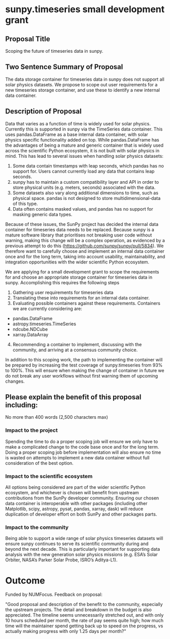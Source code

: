 # sunpy.timeseries small development grant
## Proposal Title
Scoping the future of timeseries data in sunpy.

## Two Sentence Summary of Proposal
The data storage container for timeseries data in sunpy does not support all solar physics datasets. We propose to scope out user requirements for a new timeseries storage container, and use these to identify a new internal data container.

## Description of Proposal

Data that varies as a function of time is widely used for solar physics. Currently this is supported in sunpy via the TimeSeries data container. This uses pandas.DataFrame as a base internal data container, with solar physics specific functionality added on top. While pandas.DataFrame has the advantages of being a mature and generic container that is widely used across the scientific Python ecosystem, it is not built with solar physics in mind. This has lead to several issues when handling solar physics datasets:

1. Some data contain timestamps with leap seconds, which pandas has no support for. Users cannot currently load any data that contains leap seconds.
2. sunpy has to maintain a custom compatibility layer and API in order to store physical units (e.g. meters, seconds) associated with the data.
3. Some datasets also vary along additional dimensions to time, such as physical space. pandas is not designed to store multidimensional-data of this type.
4. Data often contains masked values, and pandas has no support for masking generic data types.

Because of these issues, the SunPy project has decided the internal data container for timeseries data needs to be replaced. Because sunpy is a mature software library that prioritises not breaking user code without warning, making this change will be a complex operation, as evidenced by a previous attempt to do this (https://github.com/sunpy/sunpy/pull/5834). We therefore want to carefully choose and implement an internal data container once and for the long term, taking into account usability, maintainability, and integration opportunities with the wider scientific Python ecosystem.

We are applying for a small development grant to scope the requirements for and choose an appropriate storage container for timeseries data in sunpy.
Accomplishing this requires the following steps

1. Gathering user requirements for timeseries data
2. Translating these into requirements for an internal data container.
3. Evaluating possible containers against these requirements. Containers we are currently considering are:
- pandas.DataFrame
- astropy.timeseries.TimeSeries
- ndcube.NDCube
- xarray.DataArray
4. Recommending a container to implement, discussing with the community, and arriving at a consensus community choice.

In addition to this scoping work, the path to implementing the container will be prepared by increasing the test coverage of sunpy.timeseries from 93% to 100%. This will ensure when making the change of container in future we do not break any user workflows without first warning them of upcoming changes.

## Please explain the benefit of this proposal including:
No more than 400 words (2,500 characters max)
### Impact to the project
Spending the time to do a proper scoping job will ensure we only have to make a complicated change to the code base once and for the long term. Doing a proper scoping job before implementation will also ensure no time is wasted on attempts to implement a new data container without full consideration of the best option.

### Impact to the scientific ecosystem
All options being considered are part of the wider scientific Python ecosystem, and whichever is chosen will benefit from upstream contributions from the SunPy developer community. Ensuring our chosen data container is interoperable with other packages (including other Matplotlib, scipy, astropy, pysat, pandas, xarray, dask) will reduce duplication of developer effort on both SunPy and other packages parts.

### Impact to the community
Being able to support a wide range of solar physics timeseries datasets will ensure sunpy continues to serve its scientific community during and beyond the next decade. This is particularly important for supporting data analysis with the new generation solar physics missions (e.g. ESA’s Solar Orbiter, NASA’s Parker Solar Probe, ISRO’s Aditya-L1).

# Outcome
Funded by NUMFocus. Feedback on proposal:


"Good proposal and description of the benefit to the community, especially the upstream projects. The detail and breakdown in the budget is also appreciated. The timeline seems unnecessarily stretched out, and with only 10 hours scheduled per month, the rate of pay seems quite high; how much time will the maintainer spend getting back up to speed on the progress, vs actually making progress with only 1.25 days per month?"
